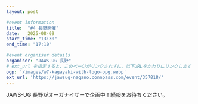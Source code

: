 ```yaml
---
layout: post

#event information
title:  "#4 長野開催"
date:   2025-08-09
start_time: "13:30"
end_time: "17:10"

#event organiser details
organiser: "JAWS-UG 長野"
# ext_url を指定すると、このページがリンクされずに、以下URLをかわりにリンクします
ogp: '/images/w7-kagayaki-with-logo-opg.webp'
ext_url: 'https://jawsug-nagano.connpass.com/event/357818/'
---
```


JAWS-UG 長野がオーガナイザーで企画中！続報をお待ちください。


